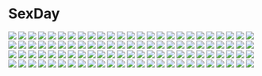 # SexDay
![](https://konachan.com/jpeg/30ac01caeb6a73be17b7ca2366c68765/Konachan.com%20-%20215180%20aqua_eyes%20blonde_hair%20breasts%20choker%20cleavage%20gloves%20hanetsuki_touka%20long_hair%20original%20panties%20panty_pull%20thighhighs%20underboob%20underwear%20wings.jpg)
![](https://konachan.com/image/e46a64ecf01b2a860a121df5c992031c/Konachan.com%20-%20268338%20aqua_eyes%20beach%20bikini%20breasts%20group%20horns%20kndy%20loli%20long_hair%20male%20original%20pink_hair%20red_hair%20shade%20signed%20swim_ring%20swimsuit%20towel%20umbrella%20water.jpg)
![](https://konachan.com/jpeg/8ed8b2dd60e0fc4d23b589bb25f69567/Konachan.com%20-%20171212%20bicolored_eyes%20black_hair%20blush%20date_a_live%20kazeoto_kirito%20long_hair%20pool%20ribbons%20swimsuit%20tokisaki_kurumi%20twintails%20water.jpg)
![](https://konachan.com/image/f170a1c6ed666946a56c5c9a010b6841/Konachan.com%20-%20144139%20animal%20bandage%20brown_hair%20building%20elephant%20eyepatch%20food%20fruit%20long_hair%20necklace%20original%20red_eyes%20skull%20sword%20toi_%28number8%29%20vocaloid%20weapon.jpg)
![](https://konachan.com/image/4614a6bd84639009403b635cb195c9b3/Konachan.com%20-%20104256%20aqua_eyes%20hatsune_miku%20headphones%20kazakami_yuu%20long_hair%20scarf%20vocaloid.jpg)
![](https://konachan.com/image/a6e67f63aa60c33e9f15fa3dbec54f35/Konachan.com%20-%2032015%20artoria_pendragon_%28all%29%20fate_%28series%29%20fate_stay_night%20saber.jpg)
![](https://konachan.com/image/f68bcd18f299e2f46477c9bec0467ec8/Konachan.com%20-%20279625%20anal%20animal_ears%20bell%20blush%20breasts%20brown_hair%20catgirl%20cum%20green_eyes%20idolmaster%20nipples%20no_bra%20open_shirt%20pussy%20short_hair%20skirt%20tail%20uncensored.jpg)
![](https://konachan.com/jpeg/a8097ee0f303c85e7f895aed2944bcec/Konachan.com%20-%20219891%20chara_%28undertale%29%20crossover%20frisk_%28undertale%29%20ib%20ib_%28ib%29%20mary_%28ib%29%20qin-ying%20undertale%20watermark.jpg)
![](https://konachan.com/jpeg/284864a822b44649719f030f01098b21/Konachan.com%20-%20274938%20angel%20animal%20ass%20barefoot%20bikini%20bird%20breasts%20camera%20chain%20cleavage%20dog%20garter%20halo%20hei_niao%20long_hair%20navel%20shackles%20swimsuit%20umbrella%20wings.jpg)
![](https://konachan.com/image/6b060f49c4abb0a8a330082b43e4178b/Konachan.com%20-%205493%20hakurei_reimu%20japanese_clothes%20miko%20red_eyes%20red_hair%20touhou.jpg)
![](https://konachan.com/image/6319e9f8f66f4c4429be50e12eef714b/Konachan.com%20-%209242%20katana%20konpaku_youmu%20myon%20sword%20touhou%20weapon.jpg)
![](https://konachan.com/image/cf07690af82ddaf239b63fa617e7a3e0/Konachan.com%20-%2036818%20mibu_natsuki%20tetsudou_musume%20tomytec%20yagisawa_mai.jpg)
![](https://konachan.com/jpeg/b8bb133f4939a574c9cdbb38cf79f579/Konachan.com%20-%20281777%20aircraft%20animal%20black_hair%20brown_eyes%20combat_vehicle%20dog%20hat%20hoodie%20original%20reflection%20ruins%20short_hair%20tokunaga_akimasa%20water.jpg)
![](https://konachan.com/image/6171b0e480b9bfa2ab2aa15ecb47866d/Konachan.com%20-%20116144%202girls%20animal_ears%20blonde_hair%20brown_hair%20byoubu_tetora%20chibi%20foxgirl%20game_cg%20miyama_kon%20purple_eyes%20school_uniform%20tail%20yasaka_minato.jpg)
![](https://konachan.com/jpeg/69eeb2d6be7c5ad949dbe2b4e40ffec6/Konachan.com%20-%2081267%20animal_ears%20k-on%21%20nakano_azusa%20school_swimsuit%20swimsuit%20vector.jpg)
![](https://konachan.com/image/de4317d2d30eae72c02d9dae1dc8589e/Konachan.com%20-%2072353%20black_rock_shooter%20chain%20kuroi_mato%20long_hair%20twintails.jpg)
![](https://konachan.com/image/d2cf8f5e9df28298932e8eb6d4174c41/Konachan.com%20-%20153281%20brown_hair%20guilty_crown%20purple_hair%20scarf%20tagme%20watermark.jpg)
![](https://konachan.com/jpeg/bb343686581d44c0068977ed1632e3db/Konachan.com%20-%20241581%20blonde_hair%20blush%20bra%20dark_skin%20long_hair%20miyamoto_issa%20necklace%20nipples%20open_shirt%20original%20panties%20purple_eyes%20underwear.jpg)
![](https://konachan.com/image/b9bf44014d7018b13d1cbd745bebc0f1/Konachan.com%20-%20157482%20armor%20ass%20blush%20brown_eyes%20brown_hair%20gloves%20katana%20knife%20long_hair%20ninja%20original%20pixiv_fantasia%20ponytail%20spi%20sword%20thighhighs%20weapon.jpg)
![](https://konachan.com/jpeg/f6210c3ddf045125a69534ce52443830/Konachan.com%20-%20277480%20all_male%20aqua_eyes%20cake%20food%20fruit%20gray_hair%20inazuma_eleven%20kneehighs%20male%20nebumochi%20saotome_seiya%20short_hair%20shorts%20strawberry%20trap.jpg)
![](https://konachan.com/jpeg/462720eb058452412b94e8c75aa72be8/Konachan.com%20-%20252294%20aqua_eyes%20aqua_hair%20hatsune_miku%20long_hair%20ryosios%20twintails%20vocaloid.jpg)
![](https://konachan.com/image/fd5f121402aeb17918d8d0327a1cd5e6/Konachan.com%20-%20269853%20animal%20animal_ears%20cat%20cherry_blossoms%20fish%20flowers%20foxgirl%20japanese_clothes%20multiple_tails%20original%20shiqi%20tail%20thighhighs%20tree%20water.jpg)
![](https://konachan.com/image/40a37df7588c65ab1ece55b0c8fa23df/Konachan.com%20-%20131464%20aki_minoriko%20aki_shizuha%20animal%20chomoran%20frog%20group%20hat%20kagiyama_hina%20kochiya_sanae%20miko%20moriya_suwako%20rope%20snake%20touhou%20wings%20wolfgirl%20yasaka_kanako.jpg)
![](https://konachan.com/image/30b5aa306e64c5bdf81015b9f71c0f22/Konachan.com%20-%2087152%202girls%20blue_eyes%20blue_hair%20blush%20cat_smile%20crossover%20gray_hair%20green_eyes%20hat%20ikamusume%20index%20loli%20long_hair%20maita%20nun%20shinryaku%21_ikamusume.jpg)
![](https://konachan.com/jpeg/68f501bd0461c9ea1f0a816ff956abf1/Konachan.com%20-%20256336%20apron%20bell%20black_hair%20blush%20bow%20breasts%20brown_eyes%20cleavage%20cowgirl%20drink%20food%20horns%20maid%20navel%20original%20peko%20short_hair%20tail%20thighhighs%20waitress.jpg)
![](https://konachan.com/image/ab1f9286de0317428a31e6c0c860096d/Konachan.com%20-%20183616%20bandage%20calne_ca%20hatsune_miku%20jikeshibann%20long_hair%20navel%20pink_hair%20red_eyes%20ribbons%20stockings%20twintails%20vocaloid.jpg)
![](https://konachan.com/jpeg/dc7961a2980c5ae1858d2df0f0533931/Konachan.com%20-%2099348%20akizuki_tsukasa%20aqua%20brown_hair%20cameltoe%20game_cg%20night%20nonomiya_chisa%20panties%20short_hair%20skirt%20skirt_lift%20sorahane%20underwear.jpg)
![](https://konachan.com/image/91154ad936fcb2455891dfdf3b1d56bc/Konachan.com%20-%20265491%20anus%20ass%20blonde_hair%20bloomers%20censored%20close%20clouds%20fate_%28series%29%20green_eyes%20panties%20pussy%20saber%20short_hair%20sky%20susisasimi%20underwear%20wet.jpg)
![](https://konachan.com/image/868a7576c8f9ba889b50c230825cf30c/Konachan.com%20-%20116168%20breast_hold%20kamira_akane%20long_hair%20school_uniform%20sugirly_wish%20yellow_eyes.jpg)
![](https://konachan.com/image/e07ad0634c222e035ac17652e1a81740/Konachan.com%20-%2052734%20azumanga_daioh.jpg)
![](https://konachan.com/jpeg/3768a30e615050bf81b970a370f1d30a/Konachan.com%20-%20201191%20blush%20book%20brown_eyes%20kneehighs%20lf%20nagato_yuki%20purple_hair%20school_uniform%20short_hair%20suzumiya_haruhi_no_yuutsu%20third-party_edit.jpg)
![](https://konachan.com/image/edf74d5b613e9ea6c52a49b55f16d13b/Konachan.com%20-%20134134%20barefoot%20bikini%20nyantype%20papa_no_iukoto_wo_kikinasai%21%20scan%20swimsuit%20takanashi_sora%20water.jpg)
![](https://konachan.com/image/3243018f180f31f9b2c5b4bfed7ff3ed/Konachan.com%20-%20109354%20anthropomorphism%20armor%20cape%20gloves%20green_hair%20pokemon%20red_eyes%20skirt%20sora-bozu%20sword%20thighhighs%20venusaur%20weapon.jpg)
![](https://konachan.com/image/880ab775620eab6685f6957dbba7ef32/Konachan.com%20-%20190693%20anthropomorphism%20gia%20gun%20mecha%20original%20weapon.jpg)
![](https://konachan.com/jpeg/9f2a6392269e9b8edbec236c4e447138/Konachan.com%20-%20285747%20breasts%20building%20city%20cleavage%20demon%20drink%20eyepatch%20group%20hanarito%20honey_strap%20horns%20night%20saionji_mary%20stars%20suou_patra%20thighhighs%20tie%20underboob.jpg)
![](https://konachan.com/image/d36637b54ba97a8aace38b1e47b300cc/Konachan.com%20-%20133783%20breasts%20kamiya_maneki%20nipples%20panties%20relations._sister_x_sister.%20striped_panties%20topless%20underwear.jpg)
![](https://konachan.com/jpeg/64c59fb78e5e2f2e276ca1e3e7f342c9/Konachan.com%20-%20245934%20brown_eyes%20brown_hair%20close%20ensemble_%28company%29%20game_cg%20jinguuji_miku%20necklace%20ojou-sama_wa_sunao_ni_narenai%20park%20tagme_%28artist%29.jpg)
![](https://konachan.com/image/ac0853a3943eeeb9ab1bd2b438cde173/Konachan.com%20-%20226597%20aqua_eyes%20aqua_hair%20bow%20cirno%20fairy%20hym9594%20rubber_duck%20school_swimsuit%20see_through%20short_hair%20swimsuit%20touhou%20water%20wet%20wings.jpg)
![](https://konachan.com/image/c0bb34e19dedc8ebf967f82a19a68011/Konachan.com%20-%20208516%20blue_eyes%20breasts%20flamie_speeddraw%20flat_chest%20headband%20nude%20qunqing%20rokka_no_yuusha%20sideboob%20white%20white_hair.jpg)
![](https://konachan.com/jpeg/b924a2cb02eb93676a25b9d2c58330db/Konachan.com%20-%20110349%20anjou_marine%20barefoot%20book%20game_cg%20ino%20long_hair%20no_bra%20pajamas%20purple_eyes%20red_hair%20sister_scheme.jpg)
![](https://konachan.com/jpeg/81d237d44da39be4c52c3ae3dd1ad0d2/Konachan.com%20-%20271137%20last_c%20original%20signed.jpg)
![](https://konachan.com/image/bdd4149a4bce8a4f4aa0a15c640fcbf0/Konachan.com%20-%2078392%20ass%20blush%20breasts%20hinamatsuri_touko%20nipples%20no_bra%20open_shirt%20panties%20panty_pull%20reinforce_zwei%20scan%20striped_panties%20thighhighs%20underwear.jpg)
![](https://konachan.com/jpeg/87d19ebc8781dbc2c2746620bd8351e4/Konachan.com%20-%20228769%20all_male%20blonde_hair%20bodysuit%20gloves%20male%20mask%20orange_eyes%20persona%20persona_5%20red%20sakamoto_ryuuji%20scarf%20short_hair%20torio_%28mocd1985%29%20weapon.jpg)
![](https://konachan.com/image/8560fcae3c8e3ecb14ee86acf4915178/Konachan.com%20-%2030052%20kanon%20kawasumi_mai%20tagme.jpg)
![](https://konachan.com/jpeg/5fecaba0144699ea2eda974debcbf389/Konachan.com%20-%20230842%20aqua_eyes%20dress%20long_hair%20petals%20red_hair%20re%3Azero_kara_hajimeru_isekai_seikatsu%20thearesia_van_astrea%20white%20yuzouni.jpg)
![](https://konachan.com/image/3e092ef40979658bda8d3d54057c4a59/Konachan.com%20-%20119115%20breasts%20cleavage%20gloves%20horns%20katana%20long_hair%20original%20pointed_ears%20ryuuzaki_ichi%20sword%20thighhighs%20weapon.jpg)
![](https://konachan.com/image/7e557d45a1a83d19a9d3c7b992b6835f/Konachan.com%20-%20111348%202girls%20bed%20blonde_hair%20breasts%20green_hair%20kobuichi%20maid%20muririn%20nipples%20noble_works%20open_shirt%20panties%20panty_pull%20stockings%20thighhighs%20underwear.jpg)
![](https://konachan.com/image/b8b0a09224df58b3d9e11949cfa80f39/Konachan.com%20-%20159216%20blue_eyes%20bodysuit%20cp_.ieng%20eyepatch%20hat%20long_hair%20neon_genesis_evangelion%20orange_hair%20soryu_asuka_langley.jpg)
![](https://konachan.com/jpeg/a3099b5c221a7dda45bdfd3f1f4458e2/Konachan.com%20-%20165717%20alpina%20brown_eyes%20brown_hair%20glasses%20original%20panties%20short_hair%20thighhighs%20underwear%20white.jpg)
![](https://konachan.com/image/54d064f13a292a6b33be09c6fae1642c/Konachan.com%20-%2043613%20louise_fran%C3%A7oise_le_blanc_de_la_valli%C3%A8re%20nipples%20nude%20pointed_ears%20tabitha%20third-party_edit%20tiffania_westwood%20zero_no_tsukaima.jpg)
![](https://konachan.com/jpeg/1d33085759ad8da84f6eb6319c601624/Konachan.com%20-%2099709%20gray_eyes%20kasugai_sakura%20long_hair%20refeia%20school_uniform%20sukimazakura_to_uso_no_machi%20twintails%20white_hair.jpg)
![](https://konachan.com/image/b97d5f7b523c10b529738d8d3f12425f/Konachan.com%20-%20144543%20blue_eyes%20blue_hair%20bra%20breasts%20cleavage%20headband%20jpeg_artifacts%20long_hair%20original%20panties%20school_uniform%20tears%20torn_clothes%20underwear%20wink%20yukiwo.jpg)
![](https://konachan.com/jpeg/977d24168a96580feb517839473247ce/Konachan.com%20-%20116981%20blush%20caffein%20gradient%20vocaloid%20white_hair%20yowane_haku.jpg)
![](https://konachan.com/image/a81c449e7570925497591fcef4b649ab/Konachan.com%20-%20281363%20animal_ears%20bikini%20blush%20breasts%20brown_eyes%20brown_hair%20catgirl%20misaka_mikoto%20navel%20puma_%28hyuma1219%29%20short_hair%20signed%20swimsuit%20tail.jpg)
![](https://konachan.com/jpeg/587b94af6e51a3d7956438ddce7a2f7d/Konachan.com%20-%20287687%20bikini%20black_hair%20blush%20breasts%20cleavage%20kinona_%28kino10%29%20long_hair%20original%20red_eyes%20shirt_lift%20swimsuit%20underboob.jpg)
![](https://konachan.com/image/0cf2d9174ea34da67dbef1e45debb3f3/Konachan.com%20-%20182356%20anthropomorphism%20brown_eyes%20brown_hair%20headband%20japanese_clothes%20kantai_collection%20kongou_%28kancolle%29%20long_hair%20miko%20nagimiso%20skirt%20thighhighs.jpg)
![](https://konachan.com/jpeg/5591cd8d9f748275ae03c9b906ae963a/Konachan.com%20-%20278348%20aqua_eyes%20bettle_%28b_s_a_n%29%20breast_hold%20breasts%20brown_hair%20cleavage%20corset%20halo%20headdress%20long_hair%20ponytail%20ribbons%20watermark%20white%20wings.jpg)
![](https://konachan.com/image/6e29d1eb21f7605d3418f06a7822bb64/Konachan.com%20-%20290141%20animal_ears%20ass%20black_eyes%20black_hair%20breasts%20catgirl%20cleavage%20long_hair%20original%20pantyhose%20peter_pan_%28adtc7243%29%20tail.jpg)
![](https://konachan.com/jpeg/92944e6c57a156757b6863743c40afb1/Konachan.com%20-%2078672%2011_eyes%20bra%20breasts%20cleavage%20hayakawa_harui%20open_shirt%20panties%20red_eyes%20tajima_ema%20underwear.jpg)
![](https://konachan.com/image/fa4f0e9bf00908dbb6af9b8e32e4ae8a/Konachan.com%20-%2060922%20animal%20cat%20chibi%20ichinose_nagi%20kirishima_akari%20kirishima_kotone%20mizuno_kaede%20mochizuki_chizuru%20nyamsas%20nyan_koi%21%20sumiyoshi_kanako%20tagme.jpg)
![](https://konachan.com/image/cc05156de0ccf21213a1d88e108c53b6/Konachan.com%20-%2019351%20kuga_natsuki%20mai-hime%20minagi_mikoto%20tokiha_mai.jpg)
![](https://konachan.com/image/5a6d585e4266d866659f4236e7414e59/Konachan.com%20-%20213207%20aliasing%20blue%20cape%20choker%20danjou_sora%20dress%20fuyu_no_yoru_miku%20hatsune_miku%20polychromatic%20twintails%20vocaloid%20white.jpg)
![](https://konachan.com/image/91407dd3070cf918fb2099dc3a79fb51/Konachan.com%20-%2045306%20armor%20blonde_hair%20blue_eyes%20braids%20breasts%20cleavage%20elina%20long_hair%20queen%27s_blade%20reina%20short_hair%20sword%20weapon.jpg)
![](https://konachan.com/image/c0a659ff225ff4629499f58e9434ba4c/Konachan.com%20-%20174856%20aki_%28akisora_hiyori%29%20blush%20boots%20christmas%20hat%20original%20panties%20santa_costume%20santa_hat%20snow%20stockings%20underwear.jpg)
![](https://konachan.com/image/22ec35182feb40867b285bffc382b009/Konachan.com%20-%20282483%20armor%20bikini%20breasts%20cape%20elbow_gloves%20fang%20fate_%28series%29%20gloves%20gradient%20horns%20lamian%20long_hair%20navel%20pink_hair%20pointed_ears%20swimsuit%20tail%20thighhighs.jpg)
![](https://konachan.com/image/665b184927ccca935d21cfd3e3150265/Konachan.com%20-%2016140%20brown_hair%20sensei_no_ojikan%20short_hair%20skirt%20suzuki_mika.jpg)
![](https://konachan.com/image/e2da81bc413254bbf8be8e79388881f5/Konachan.com%20-%20153567%20agent_%28ikuoikuo%29%20black_eyes%20black_hair%20monochrome%20original%20short_hair.jpg)
![](https://konachan.com/image/816d0a85dc21448e6e03b56827958038/Konachan.com%20-%2074167%20breasts%20brown_eyes%20brown_hair%20hakurei_reimu%20japanese_clothes%20long_hair%20miko%20nipples%20nopan%20nude%20raichi%20ribbons%20touhou.jpg)
![](https://konachan.com/jpeg/3b0c407d5407b7942bfee375064a2e8b/Konachan.com%20-%20116744%20breast_hold%20breasts%20brown_hair%20ef%20fingering%20japanese_clothes%20masturbation%20miyamura_miyako%20nanao_naru%20nipples%20nopan%20pussy_juice%20yukata.jpg)
![](https://konachan.com/image/2d7ff797c1df59a80e5de464020a6e8e/Konachan.com%20-%2095267%20saraiya_goyou%20yaichi.jpg)
![](https://konachan.com/image/1e7220825ae1e257ac98f3feb125633b/Konachan.com%20-%20156547%20aoki_%28miharuu%29%20black_eyes%20black_hair%20nakahara_misaki%20nhk_ni_youkoso%20short_hair.jpg)
![](https://konachan.com/image/5925802c2e2cd72f11dbab6db646d80f/Konachan.com%20-%20203902%20animal%20bow_%28weapon%29%20flowers%20horse%20landscape%20long_hair%20makkou4%20night%20original%20scenic%20signed%20sky%20stars%20water%20weapon%20white_hair.jpg)
![](https://konachan.com/jpeg/0201240836c5b4c1aa85774bdb4195d5/Konachan.com%20-%20149904%20aoi_%28kiyokiyoaomushi%29%20blue_hair%20food%20glasses%20hatsune_miku%20headphones%20pocky%20twintails%20vocaloid.jpg)
![](https://konachan.com/jpeg/35990889410bf4be6bcb8a841e6372a6/Konachan.com%20-%20149394%20alcot%20blue_eyes%20breasts%20cleavage%20game_cg%20manabe_kei%20purple_hair%20sky%20swimsuit%20tagme_%28artist%29%20water%20wink.jpg)
![](https://konachan.com/image/2d83bd89c917b72b0c9b63e48341ff47/Konachan.com%20-%2041786%20amarao%20canti%20flcl%20haruhara_haruko%20nandaba_naota%20ninamori_eri%20samejima_mamimi.jpg)
![](https://konachan.com/image/880587edebe316919d5d1b8b4df47588/Konachan.com%20-%2064047%20breasts%20christmas%20cleavage%20suzumiya_haruhi%20suzumiya_haruhi_no_yuutsu.jpg)
![](https://konachan.com/image/2dfb6ecbd1c813a5376ecd693dff359a/Konachan.com%20-%20101837%20akemi_homura%20kaname_madoka%20mahou_shoujo_madoka_magica%20miki_sayaka%20nekomiya_nao%20sakura_kyouko%20tomoe_mami.jpg)
![](https://konachan.com/jpeg/8df333f8a2ed3005df746d85cd02ba4e/Konachan.com%20-%20292831%202girls%20blonde_hair%20bodysuit%20breasts%20cleavage%20hikari_%28xenoblade%29%20ika%20long_hair%20red_hair%20short_hair%20sword%20thighhighs%20weapon%20xenoblade%20yellow_eyes.jpg)
![](https://konachan.com/image/1e45c59e8535af1183da7c02b016338b/Konachan.com%20-%2061087%20lala_satalin_deviluke%20nude%20sairenji_haruna%20to_love_ru%20windows.jpg)
![](https://konachan.com/image/5efd2970eb4c4bb2d0e68a93db9305e3/Konachan.com%20-%20240165%20all_male%20ekira_nieto%20gokudera_hayato%20green_eyes%20katekyou_hitman_reborn%20male%20necklace%20short_hair%20white_hair.jpg)
![](https://konachan.com/jpeg/b6bff095cea193f115c3acb2d1f6bdcb/Konachan.com%20-%20139557%20game_cg%20hatsukoi_1_1%20tokizaki_maya.jpg)
![](https://konachan.com/image/8294cfaacd9f4f10090ce66208548af8/Konachan.com%20-%20245223%20bell%20black_hair%20blue_eyes%20boots%20bow%20cape%20christmas%20felutiahime%20gloves%20hat%20horns%20long_hair%20navel%20original%20ribbons%20santa_hat%20skirt%20stars%20wink.jpg)
![](https://konachan.com/jpeg/1a4b7b9677b2896d0396a727cd1e0103/Konachan.com%20-%20271801%20aliasing%20animal%20ass%20blonde_hair%20blush%20gloves%20himarisu_%28hida_mari%29%20long_hair%20original%20panties%20ponytail%20sheep%20sleeping%20thighhighs%20underwear%20upskirt.jpg)
![](https://konachan.com/image/86ff2f0cf2f8656cfdcfbc0375e059ce/Konachan.com%20-%20170226%20aqua_eyes%20aragaki_ayase%20black_hair%20blue_eyes%20blush%20fang%20gray_eyes%20kousaka_kirino%20long_hair%20male%20no10%20orange_hair%20school_uniform%20short_hair%20tie.jpg)
![](https://konachan.com/image/969866791cfa2d0bdf1367b2535bc9ab/Konachan.com%20-%20139498%20book%20breasts%20hook%20long_hair%20lovely_quest%20nipple_slip%20nipples%20no_bra%20sakura_hanpen%20sakuraba_minaho.jpg)
![](https://konachan.com/jpeg/0cd64e0072caf37588923e4ee838cc71/Konachan.com%20-%20239680%20asanagi%20blush%20bodysuit%20breasts%20cameltoe%20chain%20erect_nipples%20eyepatch%20gray_hair%20laura_bodewig%20long_hair%20navel%20nipples%20shackles%20stockings%20thighhighs%20wet.jpg)
![](https://konachan.com/jpeg/3d4f189e209a1b7e64c25629488c1d7d/Konachan.com%20-%20150409%20canvas2_niji_iro_no_sketch%20hagino_kana%20housen_elis%20tagme.jpg)
![](https://konachan.com/image/928d895ec5154a1e11928825c9b4d1ec/Konachan.com%20-%20165995%202girls%20bikini%20blue_hair%20bow%20breasts%20cleavage%20fang%20flandre_scarlet%20hat%20nipple_slip%20remilia_scarlet%20swimsuit%20touhou%20underboob%20vampire%20wings.jpg)
![](https://konachan.com/image/2dbe8b012b344ec0ecd66687aef646d1/Konachan.com%20-%20185608%20black_eyes%20blue_hair%20cape%20chibi%20dress%20kyuubee%20long_hair%20miki_sayaka%20red_hair%20sakura_kyouko%20school_uniform%20short_hair%20spear%20sword%20weapon.jpg)
![](https://konachan.com/image/156998f76e627f09adfeb34e956f348f/Konachan.com%20-%2045258%20blonde_hair%20harano%20purple_eyes%20sky%20touhou%20yakumo_yukari.jpg)
![](https://konachan.com/image/f2ac1aec58d4bdad8ac0760c951d8541/Konachan.com%20-%20302614%20bikini_top%20black_hair%20choker%20glasses%20long_hair%20navel%20necklace%20original%20pantyhose%20rosuuri%20shorts%20socks%20spread_legs%20watermark%20white%20yellow_eyes.jpg)
![](https://konachan.com/jpeg/cbea0c8e508950cb88e72c47f40cbeb4/Konachan.com%20-%20214882%20animal_ears%20barefoot%20blade_%26_soul%20blue_eyes%20boat%20catgirl%20flowers%20food%20gray_hair%20night%20original%20santafe99%20signed%20skirt%20sunset%20tail%20water.jpg)
![](https://konachan.com/jpeg/cae69da262abce8b3c02fed7a7e694fb/Konachan.com%20-%20216141%20animal%20blue_eyes%20bow%20bubbles%20dress%20fish%20flowers%20gray_hair%20headdress%20long_hair%20necomi%20original%20ribbons%20rose%20sideboob%20underwater%20water.jpg)
![](https://konachan.com/jpeg/533de186bd2ea3346cdf534e6bbc2f6d/Konachan.com%20-%20276359%20blue_eyes%20blush%20fii_fii_%28feefeeowo%29%20gray_hair%20headband%20konpaku_youmu%20myon%20nopan%20petals%20scarf%20short_hair%20signed%20socks%20touhou.jpg)
![](https://konachan.com/jpeg/153a7e0c04411aea50b126d2e0a465dc/Konachan.com%20-%20115284%20gun%20hidan_no_aria%20kanzaki_h_aria%20nopan%20pink_hair%20red_eyes%20school_uniform%20suzuri%20thighhighs%20twintails%20weapon.jpg)
![](https://konachan.com/image/a43d7e572d57124c26eed8b20d04352f/Konachan.com%20-%2053607%20breasts%20chitose_sana%20kobuichi%20nipples%20panties%20tenshinranman%20topless%20underwear%20undressing%20yuzusoft.jpg)
![](https://konachan.com/jpeg/e2f0b1b6cdea042624b995d5e85aa824/Konachan.com%20-%20134563%20dress%20original%20sikinoyukinnko%20water%20wet.jpg)
![](https://konachan.com/jpeg/4fad97604aff2ec7ffb839266f26f507/Konachan.com%20-%20190511%202girls%20blonde_hair%20butterfly%20dress%20elbow_gloves%20flowers%20gloves%20green_hair%20long_hair%20purple_eyes%20red_eyes%20ribbons%20rose%20skirt%20touhou%20umbrella.jpg)
![](https://konachan.com/image/a063736e3ce821409ef22c1006d2a041/Konachan.com%20-%2013932%2098%20anthropomorphism%20headphones%20os-tan%20windows.jpg)
![](https://konachan.com/image/c41b1bce73e1acf95fa3018c7cdf8a4e/Konachan.com%20-%20218520%20blush%20breasts%20cross%20erotibot%20gloves%20green_eyes%20motorcycle%20navel%20necklace%20nipples%20nopan%20original%20pink_hair%20pussy%20sport%20thighhighs%20twintails%20watermark.jpg)
